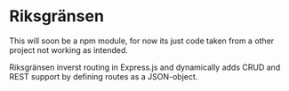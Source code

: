 Riksgränsen
===========

This will soon be a npm module, for now its just code taken from a other project not working as intended.

Riksgränsen inverst routing in  Express.js and dynamically adds CRUD and REST support by defining routes as a JSON-object.
